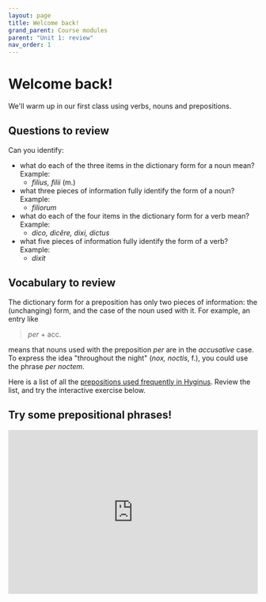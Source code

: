 ```yaml
---
layout: page
title: Welcome back!
grand_parent: Course modules
parent: "Unit 1: review"
nav_order: 1
---
```


# Welcome back!

We'll warm up in our first class using verbs, nouns and prepositions.


## Questions to review

Can you identify:

- what do each of the three items in the dictionary form for a noun mean? Example:
    -  *filius, filii* (m.)
- what three pieces of information fully identify the form of a noun?  Example:
    -  *filiorum*
- what do each of the four items in the dictionary form for a verb mean? Example:
    -  *dico, dicĕre, dixi, dictus*
- what five pieces of information fully identify the form of a verb?  Example:
    - *dixit*



## Vocabulary to review

The dictionary form for a preposition has only two pieces of information: the (unchanging) form, and the case of the noun used with it.  For example, an entry like

> *per* + acc.

means that nouns used with the preposition *per* are in the *accusative* case.  To express the idea "throughout the night" (*nox, noctis*, f.), you could use the phrase *per noctem*.

Here is a list of all the [prepositions used frequently in Hyginus](https://lingualatina.github.io/textbook/vocabulary/prepositions/).  Review the list, and try the interactive exercise below.



## Try some prepositional phrases!

<iframe width="100%" height="331" frameborder="0"
  src="https://observablehq.com/embed/@neelsmith/practice-prepositions?cells=viewof+group%2Cviewof+chosenquestion%2Cviewof+answer%2Ccheck%2Ccss"></iframe>
